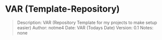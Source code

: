 # VAR (Template-Repository)

> Description:  VAR (Repository Template for my projects to make setup easier)
> Author:       notme4
> Date:         VAR (Todays Date)
> Version:      0.1
> Notes:        none
